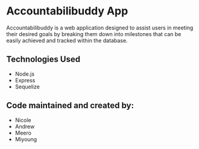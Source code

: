# Accountabilibuddy App 

Accountabilibuddy is a web application designed to assist users in meeting their desired goals by breaking them down into milestones that can be easily achieved and tracked within the database. 


## Technologies Used 
 
 * Node.js 
 * Express
 * Sequelize 
  
## Code maintained and created by: 

* Nicole 
* Andrew 
* Meero 
* Miyoung 